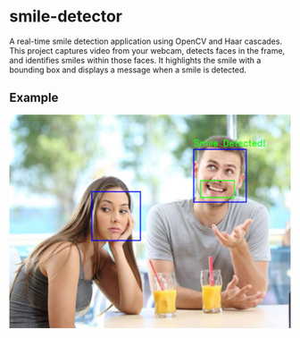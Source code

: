 # smile-detector
A real-time smile detection application using OpenCV and Haar cascades. This project captures video from your webcam, detects faces in the frame, and identifies smiles within those faces. It highlights the smile with a bounding box and displays a message when a smile is detected.


## Example

<!-- **Example**: -->
![Example](https://github.com/ChabanovX/smile-detector/blob/main/img/example.jpg)
